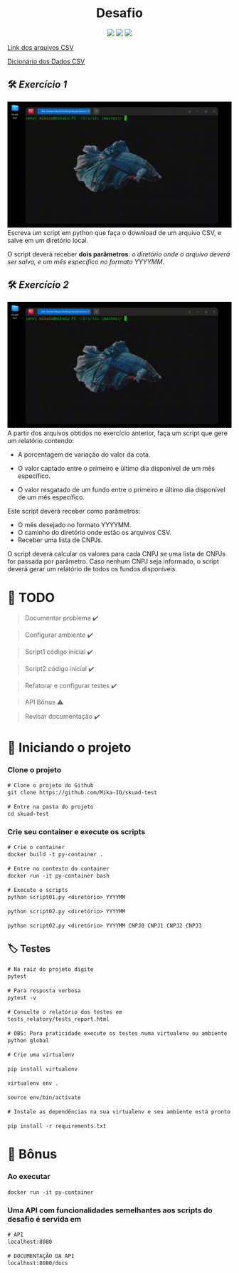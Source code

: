 <div align='center'>
    <h1>Desafio</h1>
    <img src='https://img.shields.io/badge/python-3.7.3-blue'></img>
    <img src='https://img.shields.io/github/license/Mika-IO/skuak-test'></img>
    <img src='https://img.shields.io/twitter/url?style=social&url=https%3A%2F%2Ftwitter.com%2FMLevanto'></img>
</div>

[Link dos arquivos CSV](http://dados.cvm.gov.br/dados/FI/DOC/INF_DIARIO/DADOS/)

[Dicionário dos Dados CSV](http://dados.cvm.gov.br/dados/FI/DOC/INF_DIARIO/META/meta_inf_diario_fi.txt)

## :hammer_and_wrench: ***Exercício 1*** 
![](assets/script1.gif)
Escreva um script em python que faça o download de um arquivo CSV, e salve em um diretório local. 

O script deverá receber **dois parâmetros**: *o diretório onde o arquivo deverá ser salvo, e um mês específico no formato YYYYMM.*

##  :hammer_and_wrench: ***Exercício 2***
![](assets/script2.gif)
A partir dos arquivos obtidos no exercício anterior, faça um script que gere um relatório contendo:

- A porcentagem de variação do valor da cota.

- O valor captado entre o primeiro e último dia disponível de um mês específico.

- O valor resgatado de um fundo entre o primeiro e último dia disponível de um mês específico.

Este script deverá receber como parâmetros:
- O mês desejado no formato YYYYMM.
- O caminho do diretório onde estão os arquivos CSV.
- Receber uma lista de CNPJs. 

O script deverá calcular os valores para cada CNPJ se uma lista de CNPJs for passada por parâmetro. Caso nenhum CNPJ seja informado, o script deverá gerar um relatório de todos os fundos disponíveis.

# :pushpin: **TODO** 

> Documentar problema :heavy_check_mark:

> Configurar ambiente :heavy_check_mark:

> Script1 código inicial :heavy_check_mark:

> Script2 código inicial :heavy_check_mark:

> Refatorar e configurar testes :heavy_check_mark:

> API Bônus :warning:

> Revisar documentação :heavy_check_mark:

# :rocket: **Iniciando o projeto** 

### Clone o projeto

    # Clone o projeto do Github
    git clone https://github.com/Mika-IO/skuad-test

    # Entre na pasta do projeto
    cd skuad-test

### Crie seu container e execute os scripts

    # Crie o container
    docker build -t py-container . 

    # Entre no contexto do container
    docker run -it py-container bash
    
    # Execute o scripts 
    python script01.py <diretório> YYYYMM

    python script02.py <diretório> YYYYMM

    python script02.py <diretório> YYYYMM CNPJ0 CNPJ1 CNPJ2 CNPJ3 
    


## :label: **Testes** 

    # Na raiz do projeto digite
    pytest 

    # Para resposta verbosa
    pytest -v

    # Consulte o relatório dos testes em
    tests_relatory/tests_report.html

    # OBS: Para praticidade execute os testes numa virtualenv ou ambiente python global

    # Crie uma virtualenv
    
    pip install virtualenv
    
    virtualenv env .
    
    source env/bin/activate
    
    # Instale as dependências na sua virtualenv e seu ambiente está pronto
    
    pip install -r requirements.txt

# :checkered_flag: **Bônus** 

### Ao executar

    docker run -it py-container

### Uma API com funcionalidades semelhantes aos scripts do desafio é servida em

    # API
    localhost:8080

    # DOCUMENTAÇÃO DA API
    localhost:8080/docs
